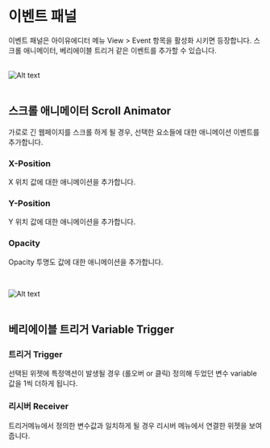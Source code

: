 # 이벤트 패널
이벤트 패널은 아이유에디터 메뉴 View > Event 항목을 활성화 시키면 등장합니다. 스크롤 애니메이터, 베리에이블 트리거 같은 이벤트를 추가할 수 있습니다.<br /><br />

![Alt text](/../img/event-panel-scr.png)<br /><br />
## 스크롤 애니메이터 Scroll Animator
가로로 긴 웹페이지를 스크롤 하게 될 경우, 선택한 요소들에 대한 애니메이션 이벤트를 추가합니다.

### X-Position
X 위치 값에 대한 애니메이션을 추가합니다.

### Y-Position
Y 위치 값에 대한 애니메이션을 추가합니다.

### Opacity
Opacity 투명도 값에 대한 애니메이션을 추가합니다.

<br />

![Alt text](/../img/event-panel-var.png)<br /><br />
## 베리에이블 트리거 Variable Trigger

### 트리거 Trigger
선택된 위젯에 특정액션이 발생될 경우 (롤오버 or 클릭) 정의해 두었던 변수 variable 값을 1씩 더하게 됩니다.

### 리시버 Receiver
트리거메뉴에서 정의한 변수값과 일치하게 될 경우 리시버 메뉴에서 연결한 위젯을 보여줍니다.